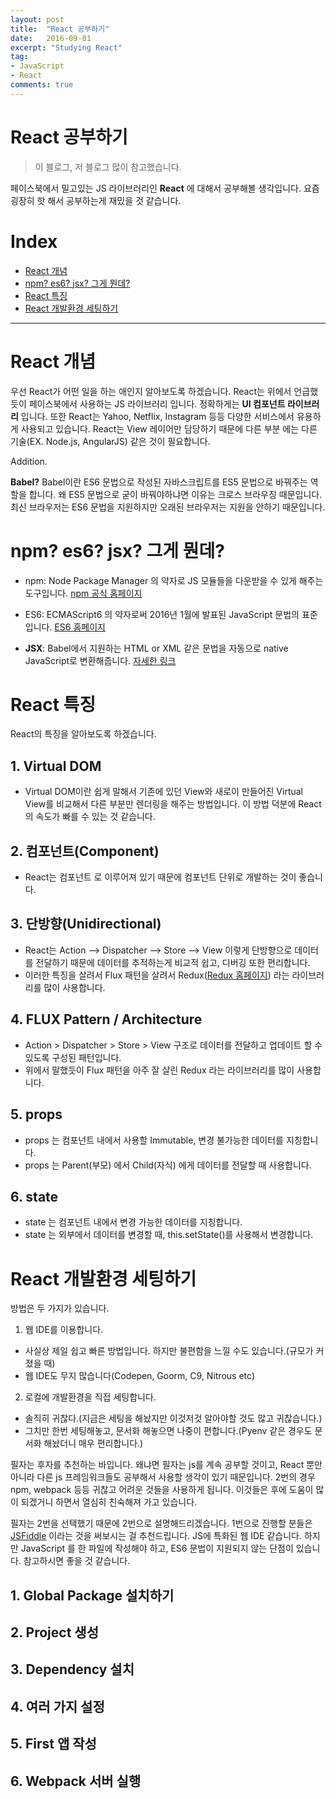 ```yaml
---
layout: post
title:  "React 공부하기"
date:   2016-09-01
excerpt: "Studying React"
tag:
- JavaScript
- React
comments: true
---
```


React 공부하기
=====
> 이 블로그, 저 블로그 많이 참고했습니다.

페이스북에서 밀고있는 JS 라이브러리인 **React** 에 대해서 공부해볼 생각입니다.
요즘 굉장히 핫 해서 공부하는게 재밌을 것 같습니다.

# Index

* [React 개념](#react-개념)
* [npm? es6? jsx? 그게 뭔데?](#npm?-es6?-jsx?-그게-뭔데?)
* [React 특징](#react-특징)
* [React 개발환경 세팅하기](#react-개발환경-세팅하기)

-----

# React 개념

우선 React가 어떤 일을 하는 애인지 알아보도록 하겠습니다.
React는 위에서 언급했듯이 페이스북에서 사용하는 JS 라이브러리 입니다.
정확하게는 **UI 컴포넌트 라이브러리** 입니다.
또한 React는 Yahoo, Netflix, Instagram 등등 다양한 서비스에서 유용하게 사용되고 있습니다.
React는 View 레이어만 담당하기 때문에 다른 부분 에는 다른 기술(EX. Node.js, AngularJS) 같은 것이 필요합니다.


Addition. 

**Babel?**
Babel이란 ES6 문법으로 작성된 자바스크립트를 ES5 문법으로 바꿔주는 역할을 합니다.
왜 ES5 문법으로 굳이 바꿔야하냐면 이유는 크로스 브라우징 때문입니다.
최신 브라우저는 ES6 문법을 지원하지만 오래된 브라우저는 지원을 안하기 때문입니다.


# npm? es6? jsx? 그게 뭔데?

- npm: Node Package Manager 의 약자로 JS 모듈들을 다운받을 수 있게 해주는 도구입니다. [npm 공식 홈페이지](https://docs.npmjs.com/getting-started/what-is-npm)

- ES6: ECMAScript6 의 약자로써 2016년 1월에 발표된 JavaScript 문법의 표준입니다. [ES6 홈페이지](http://es6-features.org/#Constants)

- **JSX**: Babel에서 지원하는 HTML or XML 같은 문법을 자동으로 native JavaScript로 변환해줍니다. [자세한 링크](https://leop0ld.github.io/posts/study-jsx)


# React 특징

React의 특징을 알아보도록 하겠습니다.

## 1. Virtual DOM
- Virtual DOM이란 쉽게 말해서 기존에 있던 View와 새로이 만들어진 Virtual View를 비교해서 다른 부분만 렌더링을 해주는 방법입니다. 이 방법 덕분에 React의 속도가 빠를 수 있는 것 같습니다.

## 2. 컴포넌트(Component)
- React는 컴포넌트 로 이루어져 있기 때문에 컴포넌트 단위로 개발하는 것이 좋습니다.

## 3. 단방향(Unidirectional)
- React는 Action –> Dispatcher –> Store –> View 이렇게 단방향으로 데이터를 전달하기 때문에 데이터를 추적하는게 비교적 쉽고, 디버깅 또한 편리합니다.
- 이러한 특징을 살려서 Flux 패턴을 살려서 Redux([Redux 홈페이지](http://redux.js.org/)) 라는 라이브러리를 많이 사용합니다.

## 4. FLUX Pattern / Architecture
- Action > Dispatcher > Store > View 구조로 데이터를 전달하고 업데이트 할 수 있도록 구성된 패턴입니다.
- 위에서 말했듯이 Flux 패턴을 아주 잘 살린 Redux 라는 라이브러리를 많이 사용합니다.

## 5. props
- props 는 컴포넌트 내에서 사용할 Immutable, 변경 불가능한 데이터를 지칭합니다.
- props 는 Parent(부모) 에서 Child(자식) 에게 데이터를 전달할 때 사용합니다.

## 6. state
- state 는 컴포넌트 내에서 변경 가능한 데이터를 지칭합니다.
- state 는 외부에서 데이터를 변경할 때, this.setState()를 사용해서 변경합니다.


# React 개발환경 세팅하기

방법은 두 가지가 있습니다.

1. 웹 IDE를 이용합니다.
 - 사실상 제일 쉽고 빠른 방법입니다. 하지만 불편함을 느낄 수도 있습니다.(규모가 커졌을 때)
 - 웹 IDE도 무지 많습니다(Codepen, Goorm, C9, Nitrous etc)

2. 로컬에 개발환경을 직접 세팅합니다.
 - 솔직히 귀찮다.(지금은 세팅을 해놨지만 이것저것 알아야할 것도 많고 귀찮습니다.)
 - 그치만 한번 세팅해놓고, 문서화 해놓으면 나중이 편합니다.(Pyenv 같은 경우도 문서화 해놨더니 매우 편리합니다.)

필자는 후자를 추천하는 바입니다.
왜냐면 필자는 js를 계속 공부할 것이고, React 뿐만 아니라 다른 js 프레임워크들도 공부해서 사용할 생각이 있기 때문입니다.
2번의 경우 npm, webpack 등등 귀찮고 어려운 것들을 사용하게 됩니다.
이것들은 후에 도움이 많이 되겠거니 하면서 열심히 친숙해져 가고 있습니다.

필자는 2번을 선택했기 때문에 2번으로 설명해드리겠습니다.
1번으로 진행할 분들은 [JSFiddle](https://jsfiddle.net/) 이라는 것을 써보시는 걸 추천드립니다.
JS에 특화된 웹 IDE 같습니다.
하지만 JavaScript 를 한 파일에 작성해야 하고, ES6 문법이 지원되지 않는 단점이 있습니다. 참고하시면 좋을 것 같습니다.

## 1. Global Package 설치하기

## 2. Project 생성

## 3. Dependency 설치

## 4. 여러 가지 설정

## 5. First 앱 작성

## 6. Webpack 서버 실행
